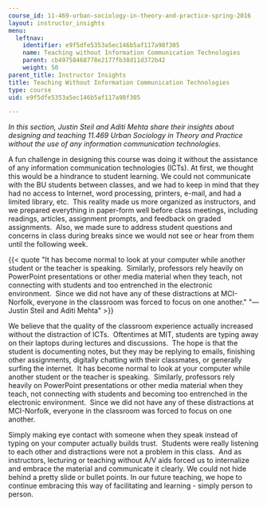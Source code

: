 ```yaml
---
course_id: 11-469-urban-sociology-in-theory-and-practice-spring-2016
layout: instructor_insights
menu:
  leftnav:
    identifier: e9f5dfe5353a5ec146b5af117a98f305
    name: Teaching without Information Communication Technologies
    parent: cb49758468778e2177fb38d11d372b42
    weight: 50
parent_title: Instructor Insights
title: Teaching Without Information Communication Technologies
type: course
uid: e9f5dfe5353a5ec146b5af117a98f305

---
```


_In this section, Justin Steil and Aditi Mehta share their insights about designing and teaching 11.469 Urban Sociology in Theory and Practice without the use of any information communication technologies._

A fun challenge in designing this course was doing it without the assistance of any information communication technologies (ICTs). At first, we thought this would be a hindrance to student learning. We could not communicate with the BU students between classes, and we had to keep in mind that they had no access to Internet, word processing, printers, e-mail, and had a limited library, etc.  This reality made us more organized as instructors, and we prepared everything in paper-form well before class meetings, including readings, articles, assignment prompts, and feedback on graded assignments.  Also, we made sure to address student questions and concerns in class during breaks since we would not see or hear from them until the following week.

{{< quote "It has become normal to look at your computer while another student or the teacher is speaking.  Similarly, professors rely heavily on PowerPoint presentations or other media material when they teach, not connecting with students and too entrenched in the electronic environment.  Since we did not have any of these distractions at MCI-Norfolk, everyone in the classroom was forced to focus on one another." "— Justin Steil and Aditi Mehta" >}}

We believe that the quality of the classroom experience actually increased without the distraction of ICTs.  Oftentimes at MIT, students are typing away on their laptops during lectures and discussions.  The hope is that the student is documenting notes, but they may be replying to emails, finishing other assignments, digitally chatting with their classmates, or generally surfing the internet.  It has become normal to look at your computer while another student or the teacher is speaking.  Similarly, professors rely heavily on PowerPoint presentations or other media material when they teach, not connecting with students and becoming too entrenched in the electronic environment.  Since we did not have any of these distractions at MCI-Norfolk, everyone in the classroom was forced to focus on one another.

Simply making eye contact with someone when they speak instead of typing on your computer actually builds trust.  Students were really listening to each other and distractions were not a problem in this class.  And as instructors, lecturing or teaching without A/V aids forced us to internalize and embrace the material and communicate it clearly. We could not hide behind a pretty slide or bullet points. In our future teaching, we hope to continue embracing this way of facilitating and learning - simply person to person.